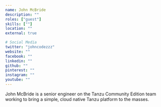 ```yaml
---
name: John McBride
description: ""
roles: ["guest"]
skills: [""]
location: ""
external: true

# Social Media
twitter: "johncodezzz"
website: ""
facebook: ""
linkedin: ""
github: ""
pinterest: ""
instagram: ""
youtube: ""
---
```


John McBride is a senior engineer on the Tanzu Community Edition team working to bring
a simple, cloud native Tanzu platform to the masses.

<!--more-->